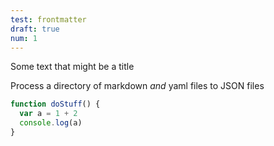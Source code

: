 ```yaml
---
test: frontmatter
draft: true
num: 1
---
```


Some text that might be a title

Process a directory of markdown *and* yaml files to JSON files

```js
function doStuff() {
  var a = 1 + 2
  console.log(a)
}
```

